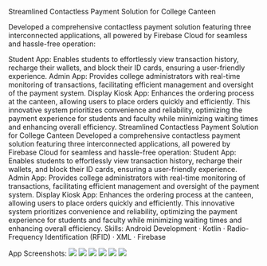 

Streamlined Contactless Payment Solution for College Canteen

Developed a comprehensive contactless payment solution featuring three interconnected applications, all powered by Firebase Cloud for seamless and hassle-free operation:

Student App: Enables students to effortlessly view transaction history, recharge their wallets, and block their ID cards, ensuring a user-friendly experience.
Admin App: Provides college administrators with real-time monitoring of transactions, facilitating efficient management and oversight of the payment system.
Display Kiosk App: Enhances the ordering process at the canteen, allowing users to place orders quickly and efficiently.
This innovative system prioritizes convenience and reliability, optimizing the payment experience for students and faculty while minimizing waiting times and enhancing overall efficiency.
Streamlined Contactless Payment Solution for College Canteen Developed a comprehensive contactless payment solution featuring three interconnected applications, all powered by Firebase Cloud for seamless and hassle-free operation: Student App: Enables students to effortlessly view transaction history, recharge their wallets, and block their ID cards, ensuring a user-friendly experience. Admin App: Provides college administrators with real-time monitoring of transactions, facilitating efficient management and oversight of the payment system. Display Kiosk App: Enhances the ordering process at the canteen, allowing users to place orders quickly and efficiently. This innovative system prioritizes convenience and reliability, optimizing the payment experience for students and faculty while minimizing waiting times and enhancing overall efficiency.
Skills: Android Development · Kotlin · Radio-Frequency Identification (RFID) · XML · Firebase

App Screenshots:
![](img1)
![](img2)
![](img3)
![](img4)
![](img5)
![](img6)

